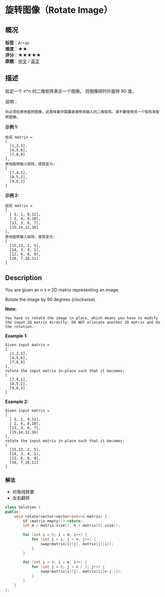 # 旋转图像（Rotate Image）
## 概况
**标签**：*`Array`*<br>
**难度**：★★<br>
**评分**：★★★★★<br>
**原题**：[中文](https://leetcode-cn.com/problems/rotate-image) / [英文](https://leetcode.com/problems/rotate-image)

## 描述
给定一个 n*n 的二维矩阵表示一个图像。
将图像顺时针旋转 90 度。

说明：

    你必须在原地旋转图像，这意味着你需要直接修改输入的二维矩阵。请不要使用另一个矩阵来旋转图像。

**示例 1:**
```
给定 matrix = 
[
  [1,2,3],
  [4,5,6],
  [7,8,9]
],
原地旋转输入矩阵，使其变为:
[
  [7,4,1],
  [8,5,2],
  [9,6,3]
]
```

**示例 2:**
```
给定 matrix =
[
  [ 5, 1, 9,11],
  [ 2, 4, 8,10],
  [13, 3, 6, 7],
  [15,14,12,16]
], 
原地旋转输入矩阵，使其变为:
[
  [15,13, 2, 5],
  [14, 3, 4, 1],
  [12, 6, 8, 9],
  [16, 7,10,11]
]
```

## Description
You are given an n x n 2D matrix representing an image.

Rotate the image by 90 degrees (clockwise).

**Note:**

    You have to rotate the image in-place, which means you have to modify the input 2D matrix directly. DO NOT allocate another 2D matrix and do the rotation.

**Example 1:**
```
Given input matrix = 
[
  [1,2,3],
  [4,5,6],
  [7,8,9]
],
rotate the input matrix in-place such that it becomes:
[
  [7,4,1],
  [8,5,2],
  [9,6,3]
]
```

**Example 2:**
```
Given input matrix =
[
  [ 5, 1, 9,11],
  [ 2, 4, 8,10],
  [13, 3, 6, 7],
  [15,14,12,16]
], 
rotate the input matrix in-place such that it becomes:
[
  [15,13, 2, 5],
  [14, 3, 4, 1],
  [12, 6, 8, 9],
  [16, 7,10,11]
]
```


### 解法
- 对角线转置
- 左右翻转
```c++
class Solution {
public:
    void rotate(vector<vector<int>>& matrix) {
        if (matrix.empty()) return;
        int m = matrix.size(), n = matrix[0].size();
        
        for (int i = 0; i < m; i++) {
            for (int j = i; j < n; j++) {
                swap(matrix[i][j], matrix[j][i]);
            }
        }
        
        for (int i = 0; i < m; i++) {
            for (int j = 0; j < n / 2; j++) {
                swap(matrix[i][j], matrix[i][n-j-1]);
            }
        }
    }
};
```